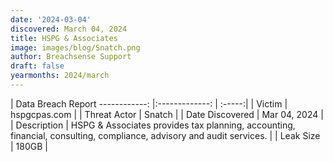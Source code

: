 ```yaml
---
date: '2024-03-04'
discovered: March 04, 2024
title: HSPG & Associates
image: images/blog/Snatch.png
author: Breachsense Support
draft: false
yearmonths: 2024/march
---
```



| Data Breach Report
------------:     |:-------------:    | :-----:|
| Victim      | hspgcpas.com      | 
| Threat Actor      | Snatch      | 
| Date Discovered      | Mar 04, 2024      | 
| Description      | HSPG & Associates provides tax planning, accounting, financial, consulting, compliance, advisory and audit services.      | 
| Leak Size      | 180GB      | 

